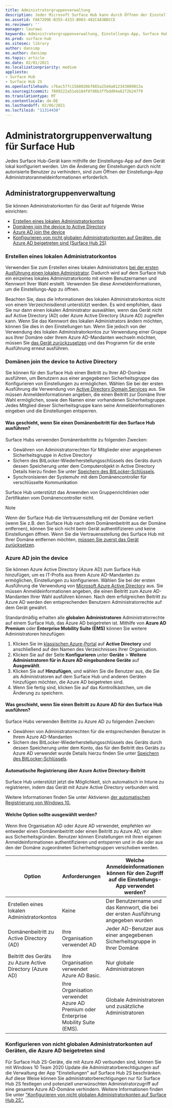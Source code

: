 ```yaml
---
title: Administratorgruppenverwaltung
description: Jeder Microsoft Surface Hub kann durch Öffnen der Einstellungs-App auf dem Gerät einzeln konfiguriert werden.
ms.assetid: FA67209E-B355-4333-B903-482C4A3BDCCE
ms.reviewer: ''
manager: laurawi
keywords: Administratorgruppenverwaltung, Einstellungs-App, Surface Hub konfigurieren
ms.prod: surface-hub
ms.sitesec: library
author: dansimp
ms.author: dansimp
ms.topic: article
ms.date: 02/01/2021
ms.localizationpriority: medium
appliesto:
- Surface Hub
- Surface Hub 2S
ms.openlocfilehash: c76ac577c1560020bf865a25d4a812343089013a
ms.sourcegitcommit: 7809222a51eb184f07d6b3ffbdd04a6272b247f9
ms.translationtype: MT
ms.contentlocale: de-DE
ms.lasthandoff: 02/06/2021
ms.locfileid: "11314438"
---
```

# Administratorgruppenverwaltung für Surface Hub


Jedes Surface Hub-Gerät kann mithilfe der Einstellungs-App auf dem Gerät lokal konfiguriert werden. Um die Änderung der Einstellungen durch nicht autorisierte Benutzer zu verhindern, sind zum Öffnen der Einstellungs-App Administratoranmeldeinformationen erforderlich.


## Administratorgruppenverwaltung

Sie können Administratorkonten für das Gerät auf folgende Weise einrichten:

- [Erstellen eines lokalen Administratorkontos](#create-a-local-admin-account)
- [Domänen join the device to Active Directory](#domain-join-the-device-to-active-directory)
- [Azure AD join the device](#azure-ad-join-the-device)
- [Konfigurieren von nicht globalen Administratorkonten auf Geräten, die Azure AD beigetreten sind (Surface Hub 2S)](#configure-non-global-admin-accounts-on-azure-ad-joined-devices)


### Erstellen eines lokalen Administratorkontos

Verwenden Sie zum Erstellen eines lokalen Administrators [bei der ersten Ausführung einen lokalen Administrator](first-run-program-surface-hub.md#use-a-local-admin). Dadurch wird auf dem Surface Hub ein einzelnes lokales Administratorkonto mit einem Benutzernamen und Kennwort Ihrer Wahl erstellt. Verwenden Sie diese Anmeldeinformationen, um die Einstellungs-App zu öffnen.

Beachten Sie, dass die Informationen des lokalen Administratorkontos nicht von einem Verzeichnisdienst unterstützt werden. Es wird empfohlen, dass Sie nur dann einen lokalen Administrator auswählen, wenn das Gerät nicht auf Active Directory (AD) oder Azure Active Directory (Azure AD) zugreifen kann. Wenn Sie das Kennwort des lokalen Administrators ändern möchten, können Sie dies in den Einstellungen tun. Wenn Sie jedoch von der Verwendung des lokalen Administratorkontos zur Verwendung einer Gruppe aus Ihrer Domäne oder Ihrem Azure AD-Mandanten wechseln möchten, müssen Sie [das Gerät zurückzusetzen](device-reset-surface-hub.md) und das Programm für die erste Ausführung erneut ausführen.

### Domänen join the device to Active Directory

Sie können für den Surface Hub einen Beitritt zu Ihrer AD-Domäne ausführen, um Benutzern aus einer angegebenen Sicherheitsgruppe das Konfigurieren von Einstellungen zu ermöglichen. Wählen Sie bei der ersten Ausführung die Verwendung von [Active Directory Domain Services](first-run-program-surface-hub.md#use-active-directory-domain-services) aus. Sie müssen Anmeldeinformationen angeben, die einen Beitritt zur Domäne Ihrer Wahl ermöglichen, sowie den Namen einer vorhandenen Sicherheitsgruppe. Jedes Mitglied dieser Sicherheitsgruppe kann seine Anmeldeinformationen eingeben und die Einstellungen entsperren.

#### Was geschieht, wenn Sie einen Domänenbeitritt für den Surface Hub ausführen?
Surface Hubs verwenden Domänenbeitritte zu folgenden Zwecken:
- Gewähren von Administratorrechten für Mitglieder einer angegebenen Sicherheitsgruppe in Active Directory
- Sichern des BitLocker-Wiederherstellungsschlüssels des Geräts durch dessen Speicherung unter dem Computerobjekt in Active Directory Details hierzu finden Sie unter [Speichern des BitLocker-Schlüssels](save-bitlocker-key-surface-hub.md).
- Synchronisieren der Systemuhr mit dem Domänencontroller für verschlüsselte Kommunikation

Surface Hub unterstützt das Anwenden von Gruppenrichtlinien oder Zertifikaten vom Domänencontroller nicht.

> [!NOTE]
> Wenn der Surface Hub die Vertrauensstellung mit der Domäne verliert (wenn Sie z.B. den Surface Hub nach dem Domänenbeitritt aus der Domäne entfernen), können Sie sich nicht beim Gerät authentifizieren und keine Einstellungen öffnen. Wenn Sie die Vertrauensstellung des Surface Hub mit Ihrer Domäne entfernen möchten, [müssen Sie zuerst das Gerät zurücksetzen](device-reset-surface-hub.md).


### Azure AD join the device

Sie können Azure Active Directory (Azure AD) zum Surface Hub hinzufügen, um es IT-Profis aus Ihrem Azure AD-Mandanten zu ermöglichen, Einstellungen zu konfigurieren. Wählen Sie bei der ersten Ausführung die Verwendung von [Microsoft Azure Active Directory](first-run-program-surface-hub.md#use-microsoft-azure-active-directory) aus. Sie müssen Anmeldeinformationen angeben, die einen Beitritt zum Azure AD-Mandanten Ihrer Wahl ausführen können. Nach dem erfolgreichen Beitritt zu Azure AD werden den entsprechenden Benutzern Administratorrechte auf dem Gerät gewährt.

Standardmäßig erhalten alle **globalen Administratoren** Administratorrechte auf einem Surface Hub, das Azure AD beigetreten ist. Mithilfe von **Azure AD Premium** oder **Enterprise Mobility Suite (EMS)** können Sie weitere Administratoren hinzufügen:
1.  Klicken Sie im [klassischen Azure-Portal](https://manage.windowsazure.com/) auf **Active Directory** und anschließend auf den Namen des Verzeichnisses Ihrer Organisation.
2.  Klicken Sie auf der Seite **Konfigurieren** unter **Geräte** > **Weitere Administratoren für in Azure AD eingebundene Geräte** auf **Ausgewählt**.
3.  Klicken Sie auf **Hinzufügen**, und wählen Sie die Benutzer aus, die Sie als Administratoren auf dem Surface Hub und anderen Geräten hinzufügen möchten, die Azure AD beigetreten sind.
4.  Wenn Sie fertig sind, klicken Sie auf das Kontrollkästchen, um die Änderung zu speichern.

#### Was geschieht, wenn Sie einen Beitritt zu Azure AD für den Surface Hub ausführen?
Surface Hubs verwenden Beitritte zu Azure AD zu folgenden Zwecken:
- Gewähren von Administratorrechten für die entsprechenden Benutzer in Ihrem Azure AD-Mandanten
- Sichern des BitLocker-Wiederherstellungsschlüssels des Geräts durch dessen Speicherung unter dem Konto, das für den Beitritt des Geräts zu Azure AD verwendet wurde Details hierzu finden Sie unter [Speichern des BitLocker-Schlüssels](save-bitlocker-key-surface-hub.md).

#### Automatische Registrierung über Azure Active Directory-Beitritt

Surface Hub unterstützt jetzt die Möglichkeit, sich automatisch in Intune zu registrieren, indem das Gerät mit Azure Active Directory verbunden wird. 

Weitere Informationen finden Sie unter Aktivieren [der automatischen Registrierung von Windows 10.](https://docs.microsoft.com/intune/windows-enroll#enable-windows-10-automatic-enrollment)

#### Welche Option sollte ausgewählt werden?

Wenn Ihre Organisation AD oder Azure AD verwendet, empfehlen wir entweder einen Domänenbeitritt oder einen Beitritt zu Azure AD, vor allem aus Sicherheitsgründen. Benutzer können Einstellungen mit ihren eigenen Anmeldeinformationen authentifizieren und entsperren und in die oder aus den der Domäne zugeordneten Sicherheitsgruppen verschoben werden.

| Option                                            | Anforderungen                            | Welche Anmeldeinformationen können für den Zugriff auf die Einstellungs-App verwendet werden?  |
|---------------------------------------------------|-----------------------------------------|-------|
| Erstellen eines lokalen Administratorkontos                      | Keine                                    | Der Benutzername und das Kennwort, die bei der ersten Ausführung angegeben wurden |
| Domänenbeitritt zu Active Directory (AD)              | Ihre Organisation verwendet AD               | Jeder AD-Benutzer aus einer angegebenen Sicherheitsgruppe in Ihrer Domäne |
| Beitritt des Geräts zu Azure Active Directory (Azure AD) | Ihre Organisation verwendet Azure AD Basic.   | Nur globale Administratoren |
| &nbsp;                                            | Ihre Organisation verwendet Azure AD Premium oder Enterprise Mobility Suite (EMS). | Globale Administratoren und zusätzliche Administratoren |


### Konfigurieren von nicht globalen Administratorkonten auf Geräten, die Azure AD beigetreten sind

Für Surface Hub 2S-Geräte, die mit Azure AD verbunden sind, können Sie mit Windows 10 Team 2020 Update die Administratorberechtigungen auf die Verwaltung der App "Einstellungen" auf Surface Hub 2S beschränken. Auf diese Weise können Sie administratorberechtigungen nur für Surface Hub 2S festlegen und potenziell unerwünschten Administratorzugriff auf eine gesamte Azure AD-Domäne verhindern. Weitere Informationen finden Sie unter ["Konfigurieren von nicht globalen Administratorkonten auf Surface Hub 2S".](surface-hub-2s-nonglobal-admin.md)